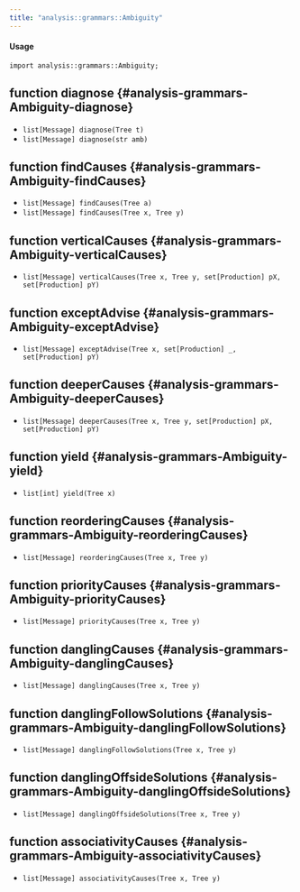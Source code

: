 ```yaml
---
title: "analysis::grammars::Ambiguity"
---
```


#### Usage

`import analysis::grammars::Ambiguity;`


## function diagnose {#analysis-grammars-Ambiguity-diagnose}

* ``list[Message] diagnose(Tree t)``
* ``list[Message] diagnose(str amb)``

## function findCauses {#analysis-grammars-Ambiguity-findCauses}

* ``list[Message] findCauses(Tree a)``
* ``list[Message] findCauses(Tree x, Tree y)``

## function verticalCauses {#analysis-grammars-Ambiguity-verticalCauses}

* ``list[Message] verticalCauses(Tree x, Tree y, set[Production] pX, set[Production] pY)``

## function exceptAdvise {#analysis-grammars-Ambiguity-exceptAdvise}

* ``list[Message] exceptAdvise(Tree x, set[Production] _, set[Production] pY)``

## function deeperCauses {#analysis-grammars-Ambiguity-deeperCauses}

* ``list[Message] deeperCauses(Tree x, Tree y, set[Production] pX, set[Production] pY)``

## function yield {#analysis-grammars-Ambiguity-yield}

* ``list[int] yield(Tree x)``

## function reorderingCauses {#analysis-grammars-Ambiguity-reorderingCauses}

* ``list[Message] reorderingCauses(Tree x, Tree y)``

## function priorityCauses {#analysis-grammars-Ambiguity-priorityCauses}

* ``list[Message] priorityCauses(Tree x, Tree y)``

## function danglingCauses {#analysis-grammars-Ambiguity-danglingCauses}

* ``list[Message] danglingCauses(Tree x, Tree y)``

## function danglingFollowSolutions {#analysis-grammars-Ambiguity-danglingFollowSolutions}

* ``list[Message] danglingFollowSolutions(Tree x, Tree y)``

## function danglingOffsideSolutions {#analysis-grammars-Ambiguity-danglingOffsideSolutions}

* ``list[Message] danglingOffsideSolutions(Tree x, Tree y)``

## function associativityCauses {#analysis-grammars-Ambiguity-associativityCauses}

* ``list[Message] associativityCauses(Tree x, Tree y)``

